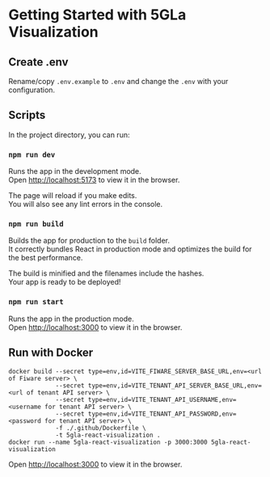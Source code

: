 # Getting Started with 5GLa Visualization

## Create .env

Rename/copy `.env.example` to `.env` and change the `.env` with your configuration. 

## Scripts

In the project directory, you can run:

### `npm run dev`

Runs the app in the development mode.\
Open [http://localhost:5173](http://localhost:5173) to view it in the browser.

The page will reload if you make edits.\
You will also see any lint errors in the console.

### `npm run build`

Builds the app for production to the `build` folder.\
It correctly bundles React in production mode and optimizes the build for the best performance.

The build is minified and the filenames include the hashes.\
Your app is ready to be deployed!

### `npm run start`

Runs the app in the production mode.\
Open [http://localhost:3000](http://localhost:3000) to view it in the browser.

## Run with Docker

```shell
docker build --secret type=env,id=VITE_FIWARE_SERVER_BASE_URL,env=<url of Fiware server> \
             --secret type=env,id=VITE_TENANT_API_SERVER_BASE_URL,env=<url of tenant API server> \
             --secret type=env,id=VITE_TENANT_API_USERNAME,env=<username for tenant API server> \
             --secret type=env,id=VITE_TENANT_API_PASSWORD,env=<password for tenant API server> \
             -f ./.github/Dockerfile \
             -t 5gla-react-visualization .
docker run --name 5gla-react-visualization -p 3000:3000 5gla-react-visualization
```

Open [http://localhost:3000](http://localhost:3000) to view it in the browser. 